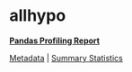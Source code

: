# allhypo

[**Pandas Profiling Report**](https://epistasislab.github.io/penn-ml-benchmarks/profile/allhypo.html)

[Metadata](metadata.yaml) | [Summary Statistics](summary_stats.csv)

